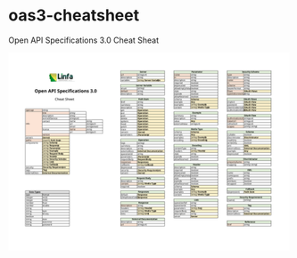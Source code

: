 # oas3-cheatsheet
Open API Specifications 3.0 Cheat Sheat

<a href="oas3-cheatsheet.pdf"><img src="oas3-cheatsheet.svg" /></a>
